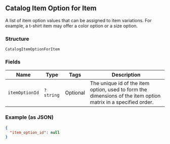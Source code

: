 ## Catalog Item Option for Item

A list of item option values that can be assigned to item variations.
For example, a t-shirt item may offer a color option or a size option.

### Structure

`CatalogItemOptionForItem`

### Fields

| Name | Type | Tags | Description |
|  --- | --- | --- | --- |
| `itemOptionId` | `?string` | Optional | The unique id of the item option, used to form the dimensions of the item option matrix in a specified order. |

### Example (as JSON)

```json
{
  "item_option_id": null
}
```

